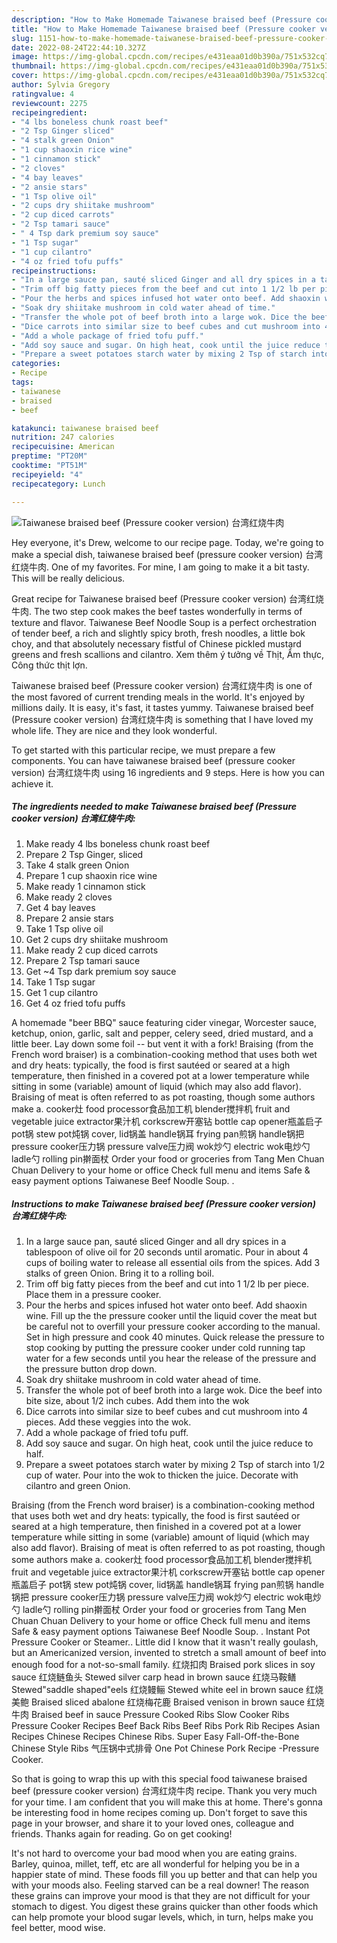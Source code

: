 ```yaml
---
description: "How to Make Homemade Taiwanese braised beef (Pressure cooker version) 台湾红烧牛肉"
title: "How to Make Homemade Taiwanese braised beef (Pressure cooker version) 台湾红烧牛肉"
slug: 1151-how-to-make-homemade-taiwanese-braised-beef-pressure-cooker-version
date: 2022-08-24T22:44:10.327Z
image: https://img-global.cpcdn.com/recipes/e431eaa01d0b390a/751x532cq70/taiwanese-braised-beef-pressure-cooker-version-台湾红烧牛肉-recipe-main-photo.jpg
thumbnail: https://img-global.cpcdn.com/recipes/e431eaa01d0b390a/751x532cq70/taiwanese-braised-beef-pressure-cooker-version-台湾红烧牛肉-recipe-main-photo.jpg
cover: https://img-global.cpcdn.com/recipes/e431eaa01d0b390a/751x532cq70/taiwanese-braised-beef-pressure-cooker-version-台湾红烧牛肉-recipe-main-photo.jpg
author: Sylvia Gregory
ratingvalue: 4
reviewcount: 2275
recipeingredient:
- "4 lbs boneless chunk roast beef"
- "2 Tsp Ginger sliced"
- "4 stalk green Onion"
- "1 cup shaoxin rice wine"
- "1 cinnamon stick"
- "2 cloves"
- "4 bay leaves"
- "2 ansie stars"
- "1 Tsp olive oil"
- "2 cups dry shiitake mushroom"
- "2 cup diced carrots"
- "2 Tsp tamari sauce"
- " 4 Tsp dark premium soy sauce"
- "1 Tsp sugar"
- "1 cup cilantro"
- "4 oz fried tofu puffs"
recipeinstructions:
- "In a large sauce pan, sauté sliced Ginger and all dry spices in a tablespoon of olive oil for 20 seconds until aromatic. Pour in about 4 cups of boiling water to release all essential oils from the spices. Add 3 stalks of green Onion. Bring it to a rolling boil."
- "Trim off big fatty pieces from the beef and cut into 1 1/2 lb per piece. Place them in a pressure cooker."
- "Pour the herbs and spices infused hot water onto beef. Add shaoxin wine. Fill up the the pressure cooker until the liquid cover the meat but be careful not to overfill your pressure cooker according to the manual. Set in high pressure and cook 40 minutes. Quick release the pressure to stop cooking by putting the pressure cooker under cold running tap water for a few seconds until you hear the release of the pressure and the pressure button drop down."
- "Soak dry shiitake mushroom in cold water ahead of time."
- "Transfer the whole pot of beef broth into a large wok. Dice the beef into bite size, about 1/2 inch cubes. Add them into the wok"
- "Dice carrots into similar size to beef cubes and cut mushroom into 4 pieces. Add these veggies into the wok."
- "Add a whole package of fried tofu puff."
- "Add soy sauce and sugar. On high heat, cook until the juice reduce to half."
- "Prepare a sweet potatoes starch water by mixing 2 Tsp of starch into 1/2 cup of water. Pour into the wok to thicken the juice. Decorate with cilantro and green Onion."
categories:
- Recipe
tags:
- taiwanese
- braised
- beef

katakunci: taiwanese braised beef 
nutrition: 247 calories
recipecuisine: American
preptime: "PT20M"
cooktime: "PT51M"
recipeyield: "4"
recipecategory: Lunch

---
```



![Taiwanese braised beef (Pressure cooker version) 台湾红烧牛肉](https://img-global.cpcdn.com/recipes/e431eaa01d0b390a/751x532cq70/taiwanese-braised-beef-pressure-cooker-version-台湾红烧牛肉-recipe-main-photo.jpg)

Hey everyone, it's Drew, welcome to our recipe page. Today, we're going to make a special dish, taiwanese braised beef (pressure cooker version) 台湾红烧牛肉. One of my favorites. For mine, I am going to make it a bit tasty. This will be really delicious.

Great recipe for Taiwanese braised beef (Pressure cooker version) 台湾红烧牛肉. The two step cook makes the beef tastes wonderfully in terms of texture and flavor. Taiwanese Beef Noodle Soup is a perfect orchestration of tender beef, a rich and slightly spicy broth, fresh noodles, a little bok choy, and that absolutely necessary fistful of Chinese pickled mustard greens and fresh scallions and cilantro. Xem thêm ý tưởng về Thịt, Ẩm thực, Công thức thịt lợn.

Taiwanese braised beef (Pressure cooker version) 台湾红烧牛肉 is one of the most favored of current trending meals in the world. It's enjoyed by millions daily. It is easy, it's fast, it tastes yummy. Taiwanese braised beef (Pressure cooker version) 台湾红烧牛肉 is something that I have loved my whole life. They are nice and they look wonderful.


To get started with this particular recipe, we must prepare a few components. You can have taiwanese braised beef (pressure cooker version) 台湾红烧牛肉 using 16 ingredients and 9 steps. Here is how you can achieve it.

<!--inarticleads1-->

##### The ingredients needed to make Taiwanese braised beef (Pressure cooker version) 台湾红烧牛肉:

1. Make ready 4 lbs boneless chunk roast beef
1. Prepare 2 Tsp Ginger, sliced
1. Take 4 stalk green Onion
1. Prepare 1 cup shaoxin rice wine
1. Make ready 1 cinnamon stick
1. Make ready 2 cloves
1. Get 4 bay leaves
1. Prepare 2 ansie stars
1. Take 1 Tsp olive oil
1. Get 2 cups dry shiitake mushroom
1. Make ready 2 cup diced carrots
1. Prepare 2 Tsp tamari sauce
1. Get  ~4 Tsp dark premium soy sauce
1. Take 1 Tsp sugar
1. Get 1 cup cilantro
1. Get 4 oz fried tofu puffs


A homemade &#34;beer BBQ&#34; sauce featuring cider vinegar, Worcester sauce, ketchup, onion, garlic, salt and pepper, celery seed, dried mustard, and a little beer. Lay down some foil -- but vent it with a fork! Braising (from the French word braiser) is a combination-cooking method that uses both wet and dry heats: typically, the food is first sautéed or seared at a high temperature, then finished in a covered pot at a lower temperature while sitting in some (variable) amount of liquid (which may also add flavor). Braising of meat is often referred to as pot roasting, though some authors make a. cooker灶 food processor食品加工机 blender搅拌机 fruit and vegetable juice extractor果汁机 corkscrew开塞钻 bottle cap opener瓶盖启子 pot锅 stew pot炖锅 cover, lid锅盖 handle锅耳 frying pan煎锅 handle锅把 pressure cooker压力锅 pressure valve压力阀 wok炒勺 electric wok电炒勺 ladle勺 rolling pin擀面杖 Order your food or groceries from Tang Men Chuan Chuan Delivery to your home or office Check full menu and items Safe &amp; easy payment options Taiwanese Beef Noodle Soup. . 

<!--inarticleads2-->

##### Instructions to make Taiwanese braised beef (Pressure cooker version) 台湾红烧牛肉:

1. In a large sauce pan, sauté sliced Ginger and all dry spices in a tablespoon of olive oil for 20 seconds until aromatic. Pour in about 4 cups of boiling water to release all essential oils from the spices. Add 3 stalks of green Onion. Bring it to a rolling boil.
1. Trim off big fatty pieces from the beef and cut into 1 1/2 lb per piece. Place them in a pressure cooker.
1. Pour the herbs and spices infused hot water onto beef. Add shaoxin wine. Fill up the the pressure cooker until the liquid cover the meat but be careful not to overfill your pressure cooker according to the manual. Set in high pressure and cook 40 minutes. Quick release the pressure to stop cooking by putting the pressure cooker under cold running tap water for a few seconds until you hear the release of the pressure and the pressure button drop down.
1. Soak dry shiitake mushroom in cold water ahead of time.
1. Transfer the whole pot of beef broth into a large wok. Dice the beef into bite size, about 1/2 inch cubes. Add them into the wok
1. Dice carrots into similar size to beef cubes and cut mushroom into 4 pieces. Add these veggies into the wok.
1. Add a whole package of fried tofu puff.
1. Add soy sauce and sugar. On high heat, cook until the juice reduce to half.
1. Prepare a sweet potatoes starch water by mixing 2 Tsp of starch into 1/2 cup of water. Pour into the wok to thicken the juice. Decorate with cilantro and green Onion.


Braising (from the French word braiser) is a combination-cooking method that uses both wet and dry heats: typically, the food is first sautéed or seared at a high temperature, then finished in a covered pot at a lower temperature while sitting in some (variable) amount of liquid (which may also add flavor). Braising of meat is often referred to as pot roasting, though some authors make a. cooker灶 food processor食品加工机 blender搅拌机 fruit and vegetable juice extractor果汁机 corkscrew开塞钻 bottle cap opener瓶盖启子 pot锅 stew pot炖锅 cover, lid锅盖 handle锅耳 frying pan煎锅 handle锅把 pressure cooker压力锅 pressure valve压力阀 wok炒勺 electric wok电炒勺 ladle勺 rolling pin擀面杖 Order your food or groceries from Tang Men Chuan Chuan Delivery to your home or office Check full menu and items Safe &amp; easy payment options Taiwanese Beef Noodle Soup. . Instant Pot Pressure Cooker or Steamer.. Little did I know that it wasn&#39;t really goulash, but an Americanized version, invented to stretch a small amount of beef into enough food for a not-so-small family. 红烧扣肉 Braised pork slices in soy sauce 红烧鲢鱼头 Stewed silver carp head in brown sauce 红烧马鞍鳝 Stewed&#34;saddle shaped&#34;eels 红烧鳗鲡 Stewed white eel in brown sauce 红烧美鲍 Braised sliced abalone 红烧梅花鹿 Braised venison in brown sauce 红烧牛肉 Braised beef in sauce Pressure Cooked Ribs Slow Cooker Ribs Pressure Cooker Recipes Beef Back Ribs Beef Ribs Pork Rib Recipes Asian Recipes Chinese Recipes Chinese Ribs. Super Easy Fall-Off-the-Bone Chinese Style Ribs 气压锅中式排骨 One Pot Chinese Pork Recipe -Pressure Cooker. 

So that is going to wrap this up with this special food taiwanese braised beef (pressure cooker version) 台湾红烧牛肉 recipe. Thank you very much for your time. I am confident that you will make this at home. There's gonna be interesting food in home recipes coming up. Don't forget to save this page in your browser, and share it to your loved ones, colleague and friends. Thanks again for reading. Go on get cooking!

It's not hard to overcome your bad mood when you are eating grains. Barley, quinoa, millet, teff, etc are all wonderful for helping you be in a happier state of mind. These foods fill you up better and that can help you with your moods also. Feeling starved can be a real downer! The reason these grains can improve your mood is that they are not difficult for your stomach to digest. You digest these grains quicker than other foods which can help promote your blood sugar levels, which, in turn, helps make you feel better, mood wise.
